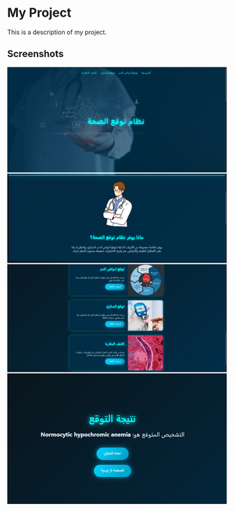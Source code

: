 # My Project

This is a description of my project.

## Screenshots

![Screenshot 1](Screenshot%202024-12-19%20170251.png)
![Screenshot 2](Screenshot%202024-12-19%20170255.png)
![Screenshot 3](Screenshot%202024-12-19%20170300.png)
![Screenshot 4](Screenshot%202024-12-19%20170320.png)
